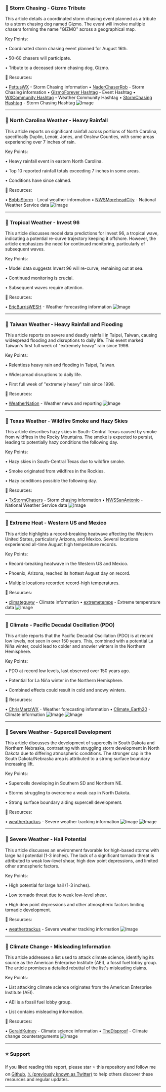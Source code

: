### 🤖 Storm Chasing - Gizmo Tribute

This article details a coordinated storm chasing event planned as a tribute to a storm chasing dog named Gizmo.  The event will involve multiple chasers forming the name "GIZMO" across a geographical map.


Key Points:

• Coordinated storm chasing event planned for August 16th.

• 50-60 chasers will participate.


• Tribute to a deceased storm chasing dog, Gizmo.


🔗 Resources:

• [PettusWX](https://x.com/PettusWX) - Storm Chasing information
• [NaderChaserRob](https://x.com/NaderChaserRob) - Storm Chasing information
• [GizmoForever Hashtag](https://x.com/hashtag/GizmoForever?src=hashtag_click) - Event Hashtag
• [WXCommunity Hashtag](https://x.com/hashtag/WXCommunity?src=hashtag_click) - Weather Community Hashtag
• [StormChasing Hashtag](https://x.com/hashtag/StormChasing?src=hashtag_click) - Storm Chasing Hashtag
![Image](https://pbs.twimg.com/media/GxyuhLKXkAA1Orj?format=jpg&name=medium)


---
### 🤖 North Carolina Weather - Heavy Rainfall

This article reports on significant rainfall across portions of North Carolina, specifically Duplin, Lenoir, Jones, and Onslow Counties, with some areas experiencing over 7 inches of rain.


Key Points:

• Heavy rainfall event in eastern North Carolina.

• Top 10 reported rainfall totals exceeding 7 inches in some areas.


• Conditions have since calmed.


🔗 Resources:

• [BobbiStorm](https://x.com/BobbiStorm) - Local weather information
• [NWSMoreheadCity](https://x.com/NWSMoreheadCity) - National Weather Service data
![Image](https://pbs.twimg.com/media/GxyyrqCXsAAfQuX?format=jpg&name=small)


---
### 🤖 Tropical Weather - Invest 96

This article discusses model data predictions for Invest 96, a tropical wave, indicating a potential re-curve trajectory keeping it offshore.  However, the article emphasizes the need for continued monitoring, particularly of subsequent waves.


Key Points:

• Model data suggests Invest 96 will re-curve, remaining out at sea.

• Continued monitoring is crucial.


• Subsequent waves require attention.


🔗 Resources:

• [EricBurrisWESH](https://x.com/EricBurrisWESH) - Weather forecasting information
![Image](https://pbs.twimg.com/media/Gxy3DAhXwAAyzl6?format=jpg&name=small)



---
### 🤖 Taiwan Weather - Heavy Rainfall and Flooding

This article reports on severe and deadly rainfall in Taipei, Taiwan, causing widespread flooding and disruptions to daily life. This event marked Taiwan's first full week of "extremely heavy" rain since 1998.


Key Points:

• Relentless heavy rain and flooding in Taipei, Taiwan.

• Widespread disruptions to daily life.


• First full week of "extremely heavy" rain since 1998.


🔗 Resources:

• [WeatherNation](https://x.com/WeatherNation) - Weather news and reporting
![Image](https://pbs.twimg.com/amplify_video_thumb/1953551091196706816/img/LcXN60zCfrWq5xLP.jpg)


---
### 🤖 Texas Weather - Wildfire Smoke and Hazy Skies

This article describes hazy skies in South-Central Texas caused by smoke from wildfires in the Rocky Mountains.  The smoke is expected to persist, leading to potentially hazy conditions the following day.


Key Points:

• Hazy skies in South-Central Texas due to wildfire smoke.

• Smoke originated from wildfires in the Rockies.


• Hazy conditions possible the following day.


🔗 Resources:

• [TxStormChasers](https://x.com/TxStormChasers) - Storm chasing information
• [NWSSanAntonio](https://x.com/NWSSanAntonio) - National Weather Service data
![Image](https://pbs.twimg.com/amplify_video_thumb/1953634965637218304/img/QX8h4mnsEfUbM1AI.jpg)


---
### 🤖 Extreme Heat - Western US and Mexico

This article highlights a record-breaking heatwave affecting the Western United States, particularly Arizona, and Mexico.  Several locations experienced all-time August high temperature records.


Key Points:

• Record-breaking heatwave in the Western US and Mexico.

• Phoenix, Arizona, reached its hottest August day on record.


• Multiple locations recorded record-high temperatures.


🔗 Resources:

• [climateguyw](https://x.com/climateguyw) - Climate information
• [extremetemps](https://x.com/extremetemps) - Extreme temperature data
![Image](https://pbs.twimg.com/media/Gxyenr_WAAA0gh2?format=png&name=small)


---
### 🤖 Climate - Pacific Decadal Oscillation (PDO)

This article reports that the Pacific Decadal Oscillation (PDO) is at record low levels, not seen in over 150 years. This, combined with a potential La Niña winter, could lead to colder and snowier winters in the Northern Hemisphere.


Key Points:

• PDO at record low levels, last observed over 150 years ago.

• Potential for La Niña winter in the Northern Hemisphere.


• Combined effects could result in cold and snowy winters.


🔗 Resources:

• [ChrisMartzWX](https://x.com/ChrisMartzWX) - Weather forecasting information
• [Climate_Earth20](https://x.com/Climate_Earth20) - Climate information
![Image](https://pbs.twimg.com/media/Gxwwqr5XkAAi0Np?format=jpg&name=small)
![Image](https://pbs.twimg.com/media/Gxwwqt2WoAAAS3s?format=png&name=900x900)


---
### 🤖 Severe Weather - Supercell Development

This article discusses the development of supercells in South Dakota and Northern Nebraska, contrasting with struggling storm development in North Dakota due to differing atmospheric conditions.  The stronger cap in the South Dakota/Nebraska area is attributed to a strong surface boundary increasing lift.

Key Points:

• Supercells developing in Southern SD and Northern NE.

• Storms struggling to overcome a weak cap in North Dakota.


• Strong surface boundary aiding supercell development.


🔗 Resources:

• [weathertrackus](https://x.com/weathertrackus) - Severe weather tracking information
![Image](https://pbs.twimg.com/media/GxyS-s0XIAASTJr?format=jpg&name=small)
![Image](https://pbs.twimg.com/media/GxyS_RcWgAAM8I6?format=jpg&name=small)


---
### 🤖 Severe Weather - Hail Potential

This article discusses an environment favorable for high-based storms with large hail potential (1-3 inches).  The lack of a significant tornado threat is attributed to weak low-level shear, high dew point depressions, and limited other atmospheric factors.


Key Points:

• High potential for large hail (1-3 inches).

• Low tornado threat due to weak low-level shear.


• High dew point depressions and other atmospheric factors limiting tornadic development.


🔗 Resources:

• [weathertrackus](https://x.com/weathertrackus) - Severe weather tracking information
![Image](https://pbs.twimg.com/media/GxyT387XAAApRUO?format=jpg&name=small)


---
### 🤖 Climate Change - Misleading Information

This article addresses a list used to attack climate science, identifying its source as the American Enterprise Institute (AEI), a fossil fuel lobby group. The article promises a detailed rebuttal of the list's misleading claims.


Key Points:

• List attacking climate science originates from the American Enterprise Institute (AEI).

• AEI is a fossil fuel lobby group.


• List contains misleading information.


🔗 Resources:

• [GeraldKutney](https://x.com/GeraldKutney) - Climate science information
• [TheDisproof](https://x.com/TheDisproof) - Climate change counterarguments
![Image](https://pbs.twimg.com/media/GxxhLggWIAAm1c9?format=jpg&name=small)


---

### ⭐️ Support

If you liked reading this report, please star ⭐️ this repository and follow me on [Github](https://github.com/Drix10), [𝕏 (previously known as Twitter)](https://x.com/DRIX_10_) to help others discover these resources and regular updates.

---